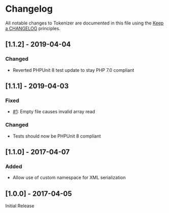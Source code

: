 # Changelog

All notable changes to Tokenizer are documented in this file using the [Keep a CHANGELOG](http://keepachangelog.com/) principles.

## [1.1.2] - 2019-04-04

### Changed

* Reverted PHPUnit 8 test update to stay PHP 7.0 compliant


## [1.1.1] - 2019-04-03

### Fixed

* [#1](https://github.com/theseer/tokenizer/issues/1): Empty file causes invalid array read 

### Changed

* Tests should now be PHPUnit 8 compliant


## [1.1.0] - 2017-04-07

### Added

* Allow use of custom namespace for XML serialization


## [1.0.0] - 2017-04-05

Initial Release

